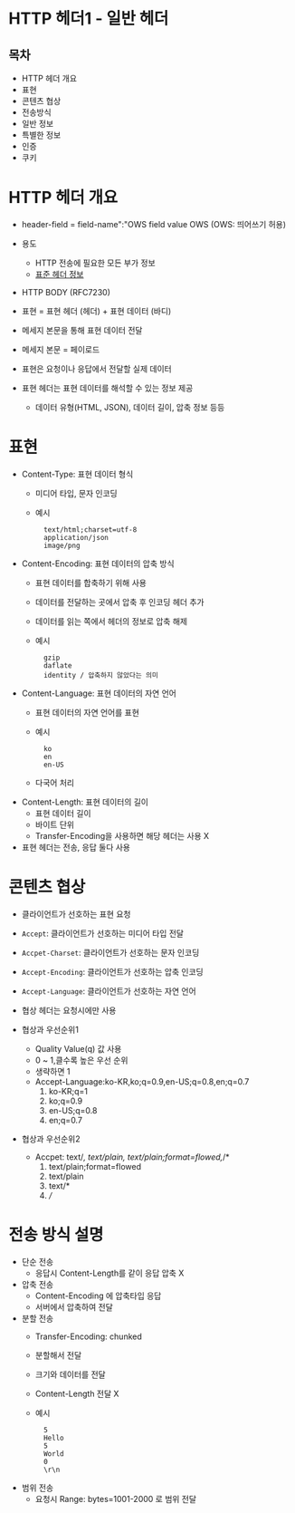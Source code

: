 # HTTP 헤더1 - 일반 헤더

## 목차
- HTTP 헤더 개요
- 표현
- 콘텐츠 협상
- 전송방식
- 일반 정보
- 특별한 정보
- 인증
- 쿠키

# HTTP 헤더 개요
- header-field = field-name":"OWS field value OWS (OWS: 띄어쓰기 허용)
- 용도
    - HTTP  전송에 필요한 모든 부가 정보
    - [표준 헤더 정보](http://en.wikipedia.org/wiki/List_of_HTTP_header_fields)

- HTTP BODY (RFC7230)
- 표현 = 표현 헤더 (헤더) + 표현 데이터 (바디)
- 메세지 본문을 통해 표현 데이터 전달
- 메세지 본문 = 페이로드
- 표현은 요청이나 응답에서 전달할 실제 데이터
- 표현 헤더는 표현 데이터를 해석할 수 있는 정보 제공
    - 데이터 유형(HTML, JSON), 데이터 길이, 압축 정보 등등
# 표현
- Content-Type: 표현 데이터 형식 
    - 미디어 타입, 문자 인코딩
    - 예시

            text/html;charset=utf-8
            application/json
            image/png

- Content-Encoding: 표현 데이터의 압축 방식
    - 표현 데이터를 합축하기 위해 사용
    - 데이터를 전달하는 곳에서 압축 후 인코딩 헤더 추가
    - 데이터를 읽는 쪽에서 헤더의 정보로 압축 해제
    - 예시

            gzip
            daflate
            identity / 압축하지 않았다는 의미

- Content-Language: 표현 데이터의 자연 언어
    - 표현 데이터의 자연 언어를 표현
    - 예시

            ko
            en
            en-US
    - 다국어 처리
- Content-Length: 표현 데이터의 길이
    - 표현 데이터 길이
    - 바이트 단위
    - Transfer-Encoding을 사용하면 해당 헤더는 사용 X
- 표현 헤더는 전송, 응답 둘다 사용

# 콘텐츠 협상
- 클라이언트가 선호하는 표현 요청
- `Accept`: 클라이언트가 선호하는 미디어 타입 전달
- `Accpet-Charset`: 클라이언트가 선호하는 문자 인코딩
- `Accept-Encoding`: 클라이언트가 선호하는 압축 인코딩
- `Accept-Language`: 클라이언트가 선호하는 자연 언어
- 협상 헤더는 요청시에만 사용


- 협상과 우선순위1
    - Quality Value(q) 값 사용
    - 0 ~ 1,클수록 높은 우선 순위
    - 생략하면 1
    - Accept-Language:ko-KR,ko;q=0.9,en-US;q=0.8,en;q=0.7
        1. ko-KR;q=1
        2. ko;q=0.9
        3. en-US;q=0.8
        4. en;q=0.7 
- 협상과 우선순위2
    - Accpet: text/*, text/plain, text/plain;format=flowed,*/*
        1. text/plain;format=flowed
        2. text/plain
        3. text/*
        4. */*

# 전송 방식 설명
- 단순 전송
    - 응답시 Content-Length를 같이 응답 압축 X
- 압축 전송
    - Content-Encoding 에 압축타입 응답
    - 서버에서 압축하여 전달
- 분할 전송
    - Transfer-Encoding: chunked
    - 분할해서 전달
    - 크기와 데이터를 전달
    - Content-Length 전달 X
    - 예시

            5
            Hello
            5
            World
            0
            \r\n

- 범위 전송
    - 요청시 Range: bytes=1001-2000 로 범위 전달


